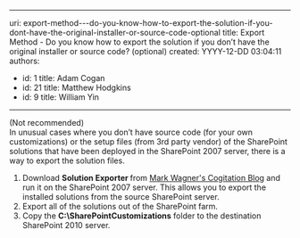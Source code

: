 

---
uri: export-method---do-you-know-how-to-export-the-solution-if-you-dont-have-the-original-installer-or-source-code-optional
title: Export Method - Do you know how to export the solution if you don’t have the original installer or source code? (optional)
created: YYYY-12-DD 03:04:11
authors:
  - id: 1
    title: Adam Cogan
  - id: 21
    title: Matthew Hodgkins
  - id: 9
    title: William Yin
---




<span class='intro'> 
  <p>(Not recommended)<br>
In unusual cases where you don’t have source code (for your own customizations) or the setup files (from 3rd party vendor) of the SharePoint solutions that have been deployed in the SharePoint 2007 server, there is a way to export the solution files.</p>
<ol>
    <li>Download <b>Solution Exporter </b>from <a href="http&#58;//blog.crsw.com/2007/11/01/how-to-create-a-sharepoint-solution-for-an-infopath-form/">Mark Wagner's Cogitation Blog</a> and run it on the SharePoint 2007 server. This allows you to export the installed solutions from the source SharePoint server. </li>
    <li>Export all of the solutions out of the SharePoint farm. </li>
    <li>Copy the <b>C&#58;\SharePointCustomizations</b> folder to the destination SharePoint 2010 server. </li>
</ol>
<p>&#160;</p>
 </span>




